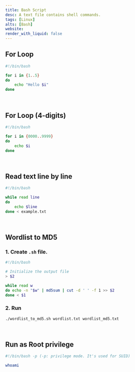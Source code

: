 ```yaml
---
title: Bash Script
desc: A text file contains shell commands.
tags: [Linux]
alts: [Bash]
website:
render_with_liquid: false
---
```


## For Loop

```sh
#!/bin/bash

for i in {1..5}
do
	echo "Hello $i"
done
```

<br />

## For Loop (4-digits)

```sh
#!/bin/bash

for i in {0000..9999}
do
	echo $i
done
```

<br />

## Read text line by line

```sh
#!/bin/bash

while read line
do
	echo $line
done < example.txt
```

<br />

## Wordlist to MD5

### 1. Create `.sh` file.

```sh
#!/bin/bash

# Initialize the output file
> $2

while read w
do echo -n "$w" | md5sum | cut -d ' ' -f 1 >> $2
done < $1
```

### 2. Run

```sh
./wordlist_to_md5.sh wordlist.txt wordlist_md5.txt
```

<br />

## Run as Root privilege

```sh
#!/bin/bash -p (-p: privilege mode. It's used for SUID)

whoami
```
